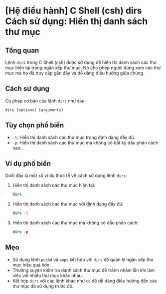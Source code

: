 # [Hệ điều hành] C Shell (csh) dirs Cách sử dụng: Hiển thị danh sách thư mục

## Tổng quan
Lệnh `dirs` trong C Shell (csh) được sử dụng để hiển thị danh sách các thư mục hiện tại trong ngăn xếp thư mục. Nó cho phép người dùng xem các thư mục mà họ đã truy cập gần đây và dễ dàng điều hướng giữa chúng.

## Cách sử dụng
Cú pháp cơ bản của lệnh `dirs` như sau:
```
dirs [options] [arguments]
```

## Tùy chọn phổ biến
- `-l`: Hiển thị danh sách các thư mục trong định dạng đầy đủ.
- `-p`: Hiển thị danh sách các thư mục mà không có bất kỳ dấu phân cách nào.

## Ví dụ phổ biến
Dưới đây là một số ví dụ thực tế về cách sử dụng lệnh `dirs`:

1. Hiển thị danh sách các thư mục hiện tại:
   ```csh
   dirs
   ```

2. Hiển thị danh sách các thư mục với định dạng đầy đủ:
   ```csh
   dirs -l
   ```

3. Hiển thị danh sách các thư mục mà không có dấu phân cách:
   ```csh
   dirs -p
   ```

## Mẹo
- Sử dụng lệnh `pushd` và `popd` kết hợp với `dirs` để quản lý ngăn xếp thư mục hiệu quả hơn.
- Thường xuyên kiểm tra danh sách thư mục để tránh nhầm lẫn khi làm việc với nhiều thư mục khác nhau.
- Kết hợp `dirs` với các lệnh khác như `cd` để dễ dàng điều hướng đến các thư mục đã sử dụng trước đó.